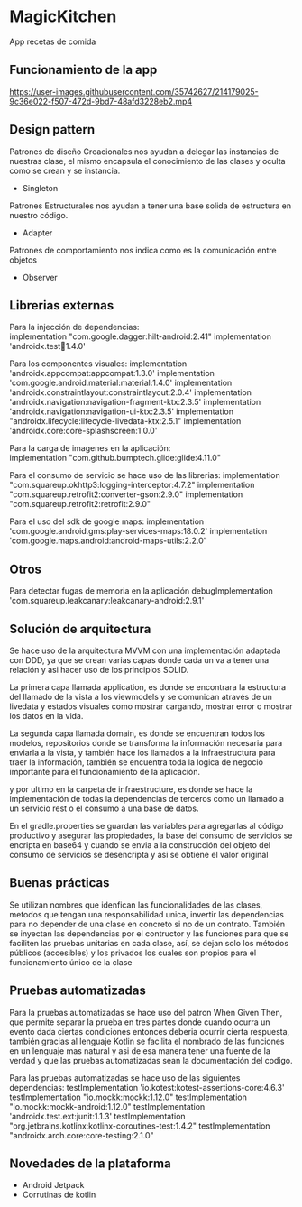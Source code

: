 # MagicKitchen

App recetas de comida

## Funcionamiento de la app

https://user-images.githubusercontent.com/35742627/214179025-9c36e022-f507-472d-9bd7-48afd3228eb2.mp4

## Design pattern

Patrones de diseño Creacionales nos ayudan a delegar las instancias de nuestras clase, el mismo encapsula el conocimiento de las clases y oculta como se crean y se instancia.
 - Singleton

Patrones Estructurales nos ayudan a tener una base solida de estructura en nuestro código.
 - Adapter

Patrones de comportamiento nos indica como es la comunicación entre objetos
 - Observer

## Librerias externas

Para la injección de dependencias:    
 implementation "com.google.dagger:hilt-android:2.41"
 implementation 'androidx.test:runner:1.4.0'

Para los componentes visuales:
 implementation 'androidx.appcompat:appcompat:1.3.0'
 implementation 'com.google.android.material:material:1.4.0'
 implementation 'androidx.constraintlayout:constraintlayout:2.0.4'
 implementation 'androidx.navigation:navigation-fragment-ktx:2.3.5'
 implementation 'androidx.navigation:navigation-ui-ktx:2.3.5'
 implementation "androidx.lifecycle:lifecycle-livedata-ktx:2.5.1"
 implementation 'androidx.core:core-splashscreen:1.0.0'

Para la carga de imagenes en la aplicación:    
 implementation "com.github.bumptech.glide:glide:4.11.0"

Para el consumo de servicio se hace uso de las librerias:
 implementation "com.squareup.okhttp3:logging-interceptor:4.7.2"
 implementation "com.squareup.retrofit2:converter-gson:2.9.0"
 implementation "com.squareup.retrofit2:retrofit:2.9.0"

Para el uso del sdk de google maps:
 implementation 'com.google.android.gms:play-services-maps:18.0.2'
 implementation 'com.google.maps.android:android-maps-utils:2.2.0'

## Otros

Para detectar fugas de memoria en la aplicación
 debugImplementation 'com.squareup.leakcanary:leakcanary-android:2.9.1'

## Solución de arquitectura

Se hace uso de la arquitectura MVVM con una implementación adaptada con DDD, ya que se crean varias capas donde cada un va a tener una relación y asi hacer uso de los principios SOLID.

La primera capa llamada application, es donde se encontrara la estructura del llamado de la vista a los viewmodels y se comunican através de un livedata y estados visuales como mostrar cargando, mostrar error o mostrar los datos en la vida.

La segunda capa llamada domain, es donde se encuentran todos los modelos, repositorios donde se transforma la información necesaria para enviarla a la vista, y también hace los llamados a la infraestructura para traer la información, también se encuentra toda la logica de negocio importante para el funcionamiento de la aplicación.

y por ultimo en la carpeta de infraestructure, es donde se hace la implementación de todas la dependencias de terceros como un llamado a un servicio rest o el consumo a una base de datos.

En el gradle.properties se guardan las variables para agregarlas al código productivo y asegurar las propiedades, la base del consumo de servicios se encripta en base64 y cuando se envia a la construcción del objeto del consumo de servicios se desencripta y asi se obtiene el valor original

## Buenas prácticas

Se utilizan nombres que idenfican las funcionalidades de las clases, metodos que tengan una responsabilidad unica, invertir las dependencias para no depender de una clase en concreto si no de un contrato. También se inyectan las dependencias por el contructor y las funciones para que se faciliten las pruebas unitarias en cada clase, así, se dejan solo los métodos públicos (accesibles) y los privados los cuales son propios para el funcionamiento único de la clase

## Pruebas automatizadas

Para la pruebas automatizadas se hace uso del patron When Given Then, que permite separar la prueba en tres partes donde cuando ocurra un evento dada ciertas condiciones entonces deberia ocurrir cierta respuesta, también gracias al lenguaje Kotlin se facilita el nombrado de las funciones en un lenguaje mas natural y asi de esa manera tener una fuente de la verdad y que las pruebas automatizadas sean la documentación del codigo.

Para las pruebas automatizadas se hace uso de las siguientes dependencias:
 testImplementation 'io.kotest:kotest-assertions-core:4.6.3'
 testImplementation "io.mockk:mockk:1.12.0"
 testImplementation "io.mockk:mockk-android:1.12.0"
 testImplementation 'androidx.test.ext:junit:1.1.3'
 testImplementation "org.jetbrains.kotlinx:kotlinx-coroutines-test:1.4.2"
 testImplementation "androidx.arch.core:core-testing:2.1.0"


## Novedades de la plataforma

 - Android Jetpack
 - Corrutinas de kotlin  
